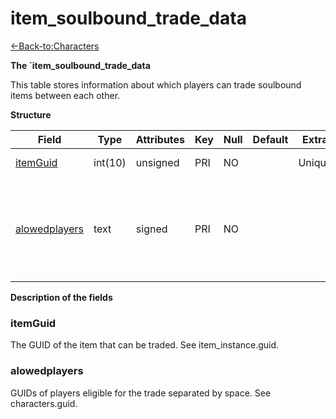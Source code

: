 # item\_soulbound\_trade\_data

[<-Back-to:Characters](database-characters.md)

**The \`item\_soulbound\_trade\_data**

This table stores information about which players can trade soulbound items between each other.

**Structure**

| Field              | Type    | Attributes | Key | Null | Default | Extra  | Comment                                                                 |
|--------------------|---------|------------|-----|------|---------|--------|-------------------------------------------------------------------------|
| [itemGuid][1]      | int(10) | unsigned   | PRI | NO   |         | Unique | Item GUID                                                               |
| [alowedplayers][2] | text    | signed     | PRI | NO   |         |        | Space separated GUID list of players who can receive this item in trade |

[1]: #itemguid
[2]: #alowedplayers

**Description of the fields**

### itemGuid

The GUID of the item that can be traded. See item\_instance.guid.

### alowedplayers

GUIDs of players eligible for the trade separated by space. See characters.guid.
